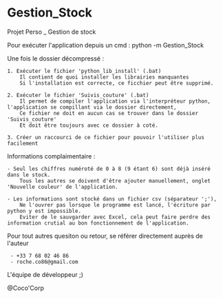 # Gestion_Stock
Projet Perso _ Gestion de stock

Pour exécuter l'application depuis un cmd : 
      python -m Gestion_Stock

Une fois le dossier décompressé : 

	1. Exécuter le fichier 'python_lib_install' (.bat)
		Il contient de quoi installer les librairies manquantes
		Si l'installation est correcte, ce ficchier peut être supprimé.

	2. Exécuter le fichier 'Suivis_couture' (.bat)
		Il permet de compiler l'application via l'interpréteur python, l'application se compillant via le dossier directement,
		Ce fichier ne doit en aucun cas se trouver dans le dossier 'Suivis_couture'
		Et doit être toujours avec ce dossier à coté.

	3. Créer un raccourci de ce fichier pour pouvoir l'utiliser plus facilement


Informations complaimentaire : 

	- Seul les chiffres numéroté de 0 à 8 (9 étant 6) sont déjà inséré dans le stock.
		Tous les autres se doivent d'être ajouter manuellement, onglet 'Nouvelle couleur' de l'application.

	- Les informations sont stocké dans un fichier csv (séparateur ';'), 
		Ne l'ouvrer pas lorsque le programme est lancé, l'écriture par python y est impossible.
		Eviter de le sauvgarder avec Excel, cela peut faire perdre des information crutial au bon fonctionnement de l'application.


Pour tout autres quesiton ou retour, se référer directement auprès de l'auteur

     - +33 7 68 02 46 86
     - roche.co86@gmail.com


L'équipe de développeur ;)

@Coco'Corp
